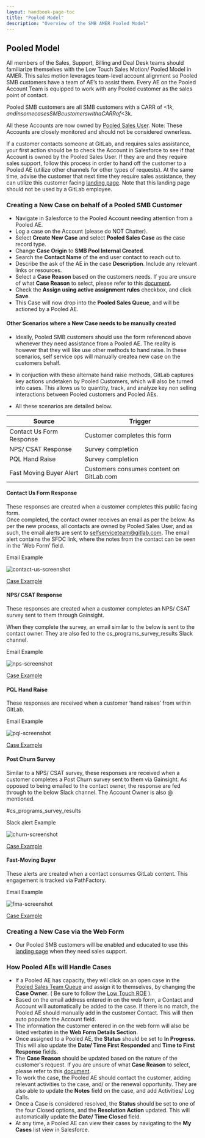 ```yaml
---
layout: handbook-page-toc
title: "Pooled Model"
description: "Overview of the SMB AMER Pooled Model"
---
```


## Pooled Model

All members of the Sales, Support, Billing and Deal Desk teams should familiarize themselves with the Low Touch Sales Motion/ Pooled Model in AMER.  This sales motion leverages team-level account alignment so Pooled SMB customers have a team of AE’s to assist them.  Every AE on the Pooled Account Team is equipped to work with any Pooled customer as the sales point of contact.

Pooled SMB customers are all SMB customers with a CARR of <$1k, and in some cases SMB customers with a CARR of <$3k.

All these Accounts are now owned by [Pooled Sales User](https://gitlab.my.salesforce.com/0058X00000F1YFq?noredirect=1&isUserEntityOverride=1). Note: These Accounts are closely monitored and should not be considered ownerless.

If a customer contacts someone at GitLab, and requires sales assistance, your first action should be to check the Account in Salesforce to see if that Account is owned by the Pooled Sales User. If they are and they require sales support, follow this process in order to hand off the customer to a Pooled AE (utilize other channels for other types of requests). At the same time, advise the customer that next time they require sales assistance, they can utilize this customer facing [landing page](https://page.gitlab.com/smbsales).  Note that this landing page should not be used by a GitLab employee.


### Creating a New Case on behalf of a Pooled SMB Customer

- Navigate in Salesforce to the Pooled Account needing attention from a Pooled AE.
- Log a case on the Account (please do NOT Chatter).
- Select **Create New Case** and select **Pooled Sales Case** as the case record type.
- Change **Case Origin** to **SMB Pool Internal Created**.
- Search the **Contact Name** of the end user contact to reach out to.
- Describe the ask of the AE in the case **Description**. Include any relevant links or resources.
- Select a **Case Reason** based on the customers needs. If you are unsure of what **Case Reason** to select, please refer to this [document](https://docs.google.com/document/u/0/d/1cWuGo4XCAQmzMBcfUjF7Emr2undkz1ufcUFt4HKmIns/edit).
- Check the **Assign using active assignment rules** checkbox, and click **Save**.
- This Case will now drop into the **Pooled Sales Queue**, and will be actioned by a Pooled AE.

#### Other Scenarios where a New Case needs to be manually created

- Ideally, Pooled SMB customers should use the form referenced above whenever they need assistance from a Pooled AE.  The reality is however that they will like use other methods to hand raise.  In these scenarios, self service ops will manually createa new case on the customers behalf.

- In conjuction with these alternate hand raise methods, GitLab captures key actions undetaken by Pooled Customers, which will also be turned into cases.  This allows us to quantity, track, and analyze key non selling interactions between Pooled customers and Pooled AEs.

- All these scenarios are detailed below.

| Source | Trigger|
| ------ | ------ |
| Contact Us Form Response | Customer completes this form|
| NPS/ CSAT Response | Survey completion|
| PQL Hand Raise | Survey completion|
| Fast Moving Buyer Alert| Customers consumes content on GitLab.com|

#### Contact Us Form Response

These responses are created when a customer completes this public facing form.  
Once completed, the contact owner receives an email as per the below.  As per the new process, all contacts are owned by Pooled Sales User, and as such, the email alerts are sent to 	selfserviceteam@gitlab.com.  The email alert contains the SFDC link, where the notes from the contact can be seen in the ‘Web Form’ field.

Email Example

![contact-us-screenshot](/source/images/sales/contactus.png)

[Case Example](https://gitlab.my.salesforce.com/5008X00002CytL1)

#### NPS/ CSAT Response

These responses are created when a customer completes an NPS/ CSAT survey sent to them through Gainsight.  

When they complete the survey, an email similar to the below is sent to the contact owner.
They are also fed to the cs_programs_survey_results Slack channel. 

Email Example

![nps-screenshot](/source/images/sales/nps_csat.png)

[Case Example](https://gitlab.my.salesforce.com/5008X00002CyMk8)

#### PQL Hand Raise

These responses are received when a customer ‘hand raises’ from within GitLab.

Email Example

![pql-screenshot](/source/images/sales/pql.png)

[Case Example](https://gitlab.my.salesforce.com/5008X00002CxP8A)

#### Post Churn Survey

Similar to a NPS/ CSAT survey, these responses are received when a customer completes a Post Churn survey sent to them via Gainsight.  As opposed to being emailed to the contact owner, the response are fed through to the below Slack channel.  The Account Owner is also @ mentioned.  

#cs_programs_survey_results

Slack alert Example

![churn-screenshot](/source/images/sales/churn.png)

[Case Example](https://gitlab.my.salesforce.com/5008X00002FO7rY)

#### Fast-Moving Buyer

These alerts are created when a contact consumes GitLab content. This engagement is tracked via PathFactory.

Email Example

![fma-screenshot](/source/images/sales/fma.png)

[Case Example](https://gitlab.my.salesforce.com/5008X00002FOllP)

### Creating a New Case via the Web Form

- Our Pooled SMB customers will be enabled and educated to use this [landing page](https://page.gitlab.com/smbsales) when they need sales support.

### How Pooled AEs will Handle Cases

- If a Pooled AE has capacity, they will click on an open case in the [Pooled Sales Team Queue](https://gitlab.my.salesforce.com/500?fcf=00B8X000009wTi0) and assign it to themselves, by changing the **Case Owner**. ( Be sure to follow the [Low Touch ROE](https://docs.google.com/document/u/0/d/17oGx-y1UN7MyUYuKGrn-sMkzhNhiahJ4P7ysEfW8qWs/edit) ).
- Based on the email address entered in on the web form, a Contact and Account will automatically be added to the case. If there is no match, the Pooled AE should manually add in the customer Contact. This will then auto populate the Account field.
- The information the customer entered in on the web form will also be listed verbatim in the **Web Form Details Section**.
- Once assigned to a Pooled AE, the **Status** should be set to **In Progress**. This will also update the **Date/ Time First Responded** and **Time to First Response** fields.
- The **Case Reason** should be updated based on the nature of the customer's request. If you are unsure of what **Case Reason** to select, please refer to this [document](https://docs.google.com/document/u/0/d/1cWuGo4XCAQmzMBcfUjF7Emr2undkz1ufcUFt4HKmIns/edit).
- To work the case, the Pooled AE should contact the customer, adding relevant activities to the case, and/ or the renewal opportunity. They are also able to update the **Notes** field on the case, and add Activities/ Log Calls.
- Once a Case is considered resolved, the **Status** should be set to one of the four Closed options, and the **Resolution Action** updated. This will automatically update the **Date/ Time Closed** field.
- At any time, a Pooled AE can view their cases by navigating to the **My Cases** list view in Salesforce.

